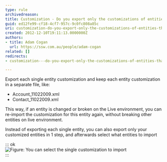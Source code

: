 ```yaml
---
type: rule
archivedreason: 
title: Customization - Do you export only the customizations of entities that you did customize?
guid: ed12fe99-cf18-4cf7-957c-9c0fc808a85c
uri: customization-do-you-export-only-the-customizations-of-entities-that-you-did-customize
created: 2012-12-10T19:11:13.0000000Z
authors:
- title: Adam Cogan
  url: https://ssw.com.au/people/adam-cogan
related: []
redirects:
- customization---do-you-export-only-the-customizations-of-entities-that-you-did-customize

---
```


Export each single entity customization and keep each entity customization in a           separate file, like:

* Account\_11022009.xml
* Contact\_11022009.xml


<!--endintro-->

This way, if an entity is changed or broken on the Live environment, you can re-import           the customization for this entity again, without breaking other entities on live           environment.

Instead of exporting each single entity, you can also export only your customized           entities in 1 step, and afterwards select what entities to import


::: ok  
![Figure: You can select the single customization to import](CRM\_CUS\_01.JPG)  
:::
